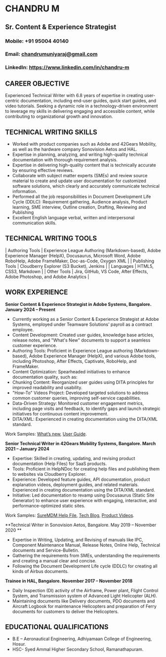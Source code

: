 # CHANDRU M
## Sr. Content & Experience Strategist 
### Mobile: +91 95004 40140
### Email:  chandrumuniyaraj@gmail.com
### LinkedIn: https://www.linkedin.com/in/chandru-m 

## CAREER OBJECTIVE

Experienced Technical Writer with 6.8 years of expertise in creating user-centric documentation, including end-user guides, quick start guides, and video tutorials. Seeking a dynamic role in a technology-driven environment to leverage my skills in delivering engaging and accessible content, while contributing to organizational growth and innovation.

## TECHNICAL WRITING SKILLS 

* Worked with product companies such as Adobe and 42Gears Mobility, as well as the hardware company Sonovision Aetos and HAL.
*	Expertise in planning, analyzing, and writing high-quality technical documentation with thorough requirement analysis. 
*	Expertise in delivering high-quality content that is technically accurate by ensuring effective reviews. 
*	Collaborate with subject matter experts (SMEs) and review source material to create and update user documentation for customized software solutions, which clearly and accurately communicate technical information.
*	Performed all the job responsibilities in Document Development Life Cycle (DDLC): Requirement gathering, Audience analysis, Product learning, SME interview, Outline creation, Drafting, Reviewing and Publishing
*	Excellent English language verbal, written and interpersonal communication skills.

## TECHNICAL WRITING TOOLS	
| Authoring Tools |	Experience League Authoring (Markdown-based), Adobe Experience Manager (HelpX), Docusaurus, Microsoft Word, Adobe RoboHelp, Adobe FrameMaker, Doc-as-Code, Oxygen XML |
| Publishing Tools | Cloudberry Explorer (S3 Bucket), Jenkins |
| Languages |	HTML5, CSS3, Markdown |
| Other Tools |	Jira, GitHub, VS Code, After Effects, Adobe Photoshop, and Adobe Analytics |

## WORK EXPERIENCE 

**Senior Content & Experience Strategist in Adobe Systems, Bangalore.       January 2024 – Present**

* Currently working as a Senior Content & Experience Strategist at Adobe Systems, employed under Teamware Solutions' payroll as a contract employee.
* Content Development: Created user guides, knowledge base articles, release notes, and "What's New" documents to support a seamless customer experience.
* Authoring Tools: Proficient in Experience League authoring (Markdown-based), Adobe Experience Manager (HelpX), and various Adobe tools, including Photoshop, After Effects, Captivate, RoboHelp, and FrameMaker.
* Content Optimization: Spearheaded initiatives to enhance documentation quality, such as:
* Chunking Content: Reorganized user guides using DITA principles for improved readability and usability.
* "How-To" Videos Project: Developed targeted solutions to address common customer queries, improving self-service capabilities.
* Data-Driven Strategy: Monitored customer engagement metrics, including page visits and feedback, to identify gaps and launch strategic initiatives for continuous content improvement.
* DITA/XML: Experienced in creating documentation using the DITA/XML standard.

Work Samples: [What’s new](https://experienceleague.adobe.com/en/docs/learning-manager/using/introduction/whats-new), [User Guide](https://experienceleague.adobe.com/en/docs/learning-manager/using/admin/user-management/add-users-user-groups).

**Senior Technical Writer in 42Gears Mobility Systems, Bangalore.       March 2021 – January 2024**

* Expertise: Skilled in creating, updating, and revising product documentation (Help Files) for SaaS products.
* Tools: Proficient in HelpNDoc for creating help files and publishing them to websites via Cloudberry Explorer.
* Experience: Developed feature guides, API documentation, product explanation videos, deployment guides, and related materials. Experienced in creating documentation using the DITA/XML standard.
* Initiative: Led documentation to revamp using Docusaurus (Static Site Generator) to enhance user experience with engaging, interactive, and performance-optimized static sites.
  
Work Samples: [SureMDM Help File](https://docs.42gears.com/suremdm/docs/SureMDM/SureMDMConsoleIntroduction.html), [Tech Blog](https://techblogs.42gears.com/role-of-uem-in-application-permission-management), [Product Videos](https://youtu.be/aq-W-3q5SBA).

**Technical Writer in Sonovision Aetos, Bangalore.                              May 2019 – November 2020 ** 

* Expertise in Writing, Updating, and Revising of manuals like IPC, Component Maintenance Manual, Release Notes, Online Help, Technical documents and Service-Bulletin.
* Gathering the requirements from SMEs, understanding the requirements and creating a manual clear and concise.
* Following the Document Development Life cycle (DDLC) for creating all kinds of Airbus documents.

**Trainee in HAL, Bangalore. 					      November 2017 – November 2018**

* Daily Inspection (DI) activity of the Airframe, Power plant, Flight Control System, and Transmission system of Advanced Light Helicopter (ALH).
* Maintaining documents like Delivery documents, PDO documents and Aircraft Logbook for maintenance Helicopters and preparation of Ferry documents for customers to deliver the Helicopters.
  
## EDUCATIONAL QUALIFICATIONS 

* B.E – Aeronautical Engineering, Adhiyamaan College of Engineering, Hosur.
* HSC- Syed Ammal Higher Secondary School, Ramanathapuram.



